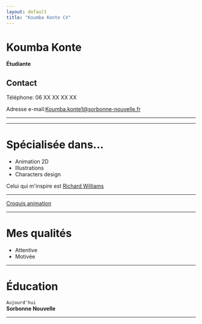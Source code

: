 ```yaml
---
layout: default
title: "Koumba Konte CV"
---
```

<link rel="stylesheet" href="/assets/css/style.css">

# Koumba Konte
**Étudiante**

## Contact

Téléphone: 06 XX XX XX XX

Adresse e-mail:[Koumba.konte1@sorbonne-nouvelle.fr](mailto:Koumba.konte1@sorbonne-nouvelle.fr)

---

<div class="main-container">



---

# Spécialisée dans...


- Animation 2D  
- Illustrations
- Characters design

Celui qui m'inspire est [Richard Williams](https://fr.wikipedia.org/wiki/Richard_Williams_animateur)


---

[Croquis animation](assets/css/img/animation.png)

---

# Mes qualités


- Attentive
- Motivée

---


# Éducation

`Aujourd'hui`  
**Sorbonne Nouvelle**

</div class="main-container">

---

